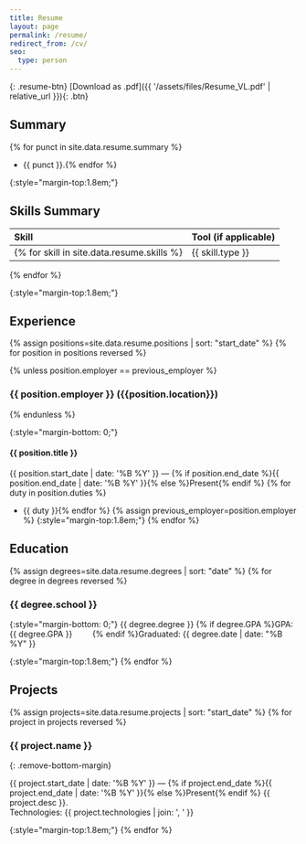 ```yaml
---
title: Resume
layout: page
permalink: /resume/
redirect_from: /cv/
seo:
  type: person
---
```


{: .resume-btn}
[Download as .pdf]({{ '/assets/files/Resume_VL.pdf' | relative_url }}){: .btn}

## Summary

{% for punct in site.data.resume.summary %}
- {{ punct }}.{% endfor %}

{:style="margin-top:1.8em;"}
## Skills Summary

| Skill        | Tool (if applicable) |
|:-------------|:---------------------|
{% for skill in site.data.resume.skills %}| {{ skill.type }} | {% for tool in skill.tools %}{{ tool }}{% unless forloop.last %}, {% endunless %}{% endfor %} |  
{% endfor %}

{:style="margin-top:1.8em;"}
## Experience

{% assign positions=site.data.resume.positions | sort: "start_date" %}
{% for position in positions reversed %}

{% unless position.employer == previous_employer %}

### {{ position.employer }} ({{position.location}})

{% endunless %}

{:style="margin-bottom: 0;"}
#### {{ position.title }}

<time datetime="{{ position.start_date | date_to_xmlschema }}" style="font-size:14px;">{{ position.start_date | date: '%B %Y' }} &mdash; {% if position.end_date %}{{ position.end_date | date: '%B %Y' }}{% else %}Present{% endif %}</time>
{% for duty in position.duties %}
- {{ duty }}{% endfor %}
{% assign previous_employer=position.employer %}
{:style="margin-top:1.8em;"}
{% endfor %}

## Education

{% assign degrees=site.data.resume.degrees | sort: "date" %}
{% for degree in degrees reversed %}

### {{ degree.school }}

{:style="margin-bottom: 0;"}
{{ degree.degree }}
<time datetime="{{ degree.date | date_to_xmlschema }}">{% if degree.GPA %}GPA: {{ degree.GPA }}<span style="display: inline-block; width: 2.5em;"></span>{% endif %}Graduated: {{ degree.date | date: "%B %Y" }}</time>

{:style="margin-top:1.8em;"}
{% endfor %}

## Projects

{% assign projects=site.data.resume.projects | sort: "start_date" %}
{% for project in projects reversed %}

### {{ project.name }}
{: .remove-bottom-margin}

<time datetime="{{ project.start_date | date_to_xmlschema }}">{{ project.start_date | date: '%B %Y' }} &mdash; {% if project.end_date %}{{ project.end_date | date: '%B %Y' }}{% else %}Present{% endif %}</time>
{{ project.desc }}.  
Technologies: {{ project.technologies | join: ', ' }}

{:style="margin-top:1.8em;"}
{% endfor %}

